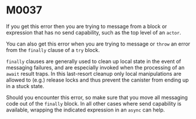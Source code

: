 # M0037

If you get this error then you are trying to message from a
block or expression that has no send capability, such as the
top level of an `actor`.

You can also get this error when you are trying to message or
`throw` an error from the `finally` clause of a `try` block.

`finally` clauses are generally used to clean up local state
in the event of messaging failures, and are especially invoked when
the processing of an `await` result traps. In this last-resort cleanup
only local manipulations are allowed to (e.g.) release locks and thus
prevent the canister from ending up in a stuck state.

Should you encounter this error, so make sure that you move all messaging
code out of the `finally` block. In all other cases where send capability
is available, wrapping the indicated expression in an `async` can help.


